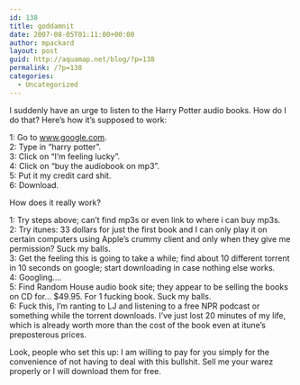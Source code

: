 ```yaml
---
id: 138
title: goddamnit
date: 2007-08-05T01:11:00+00:00
author: mpackard
layout: post
guid: http://aquamap.net/blog/?p=138
permalink: /?p=138
categories:
  - Uncategorized
---
```

I suddenly have an urge to listen to the Harry Potter audio books. How do I do that? Here&#8217;s how it&#8217;s supposed to work:

1: Go to www.google.com.  
2: Type in &#8220;harry potter&#8221;.  
3: Click on &#8220;I&#8217;m feeling lucky&#8221;.  
4: Click on &#8220;buy the audiobook on mp3&#8221;.  
5: Put it my credit card shit.  
6: Download.

How does it really work?

1: Try steps above; can&#8217;t find mp3s or even link to where i can buy mp3s.  
2: Try itunes: 33 dollars for just the first book and I can only play it on certain computers using Apple&#8217;s crummy client and only when they give me permission? Suck my balls.  
3: Get the feeling this is going to take a while; find about 10 different torrent in 10 seconds on google; start downloading in case nothing else works.  
4: Googling&#8230;.  
5: Find Random House audio book site; they appear to be selling the books on CD for&#8230; $49.95. For 1 fucking book. Suck my balls.  
6: Fuck this, I&#8217;m ranting to LJ and listening to a free NPR podcast or something while the torrent downloads. I&#8217;ve just lost 20 minutes of my life, which is already worth more than the cost of the book even at itune&#8217;s preposterous prices.

Look, people who set this up: I am willing to pay for you simply for the convenience of not having to deal with this bullshit. Sell me your warez properly or I will download them for free.